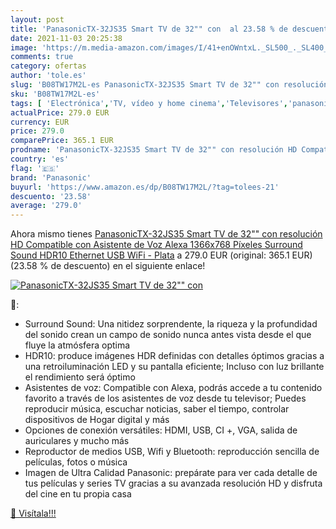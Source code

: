 ```yaml
---
layout: post
title: 'PanasonicTX-32JS35 Smart TV de 32"" con  al 23.58 % de descuento'
date: 2021-11-03 20:25:38
image: 'https://m.media-amazon.com/images/I/41+enOWntxL._SL500_._SL400_.jpg'
comments: true
category: ofertas
author: 'tole.es'
slug: 'B08TW17M2L-es PanasonicTX-32JS35 Smart TV de 32"" con resolución HD...'
sku: 'B08TW17M2L-es'
tags: [ 'Electrónica','TV, vídeo y home cinema','Televisores','panasonic','smart','tv', ]
actualPrice: 279.0 EUR
currency: EUR
price: 279.0
comparePrice: 365.1 EUR
prodname: 'PanasonicTX-32JS35 Smart TV de 32"" con resolución HD Compatible con Asistente de Voz  Alexa   1366x768 Píxeles  Surround Sound  HDR10  Ethernet  USB  WiFi  - Plata'
country: 'es'
flag: '🇪🇸'
brand: 'Panasonic'
buyurl: 'https://www.amazon.es/dp/B08TW17M2L/?tag=tolees-21'
descuento: '23.58'
average: '279.0'
---
```


Ahora mismo tienes [PanasonicTX-32JS35 Smart TV de 32"" con resolución HD Compatible con Asistente de Voz  Alexa   1366x768 Píxeles  Surround Sound  HDR10  Ethernet  USB  WiFi  - Plata](https://www.amazon.es/dp/B08TW17M2L/?tag=tolees-21) a 279.0 EUR (original: 365.1 EUR) (23.58 %  de descuento) en el siguiente enlace!

[![PanasonicTX-32JS35 Smart TV de 32"" con ](https://m.media-amazon.com/images/I/41+enOWntxL._SL500_._SL400_.jpg)](https://www.amazon.es/dp/B08TW17M2L/?tag=tolees-21)

🔎:

- Surround Sound: Una nitidez sorprendente, la riqueza y la profundidad del sonido crean un campo de sonido nunca antes vista desde el que fluye la atmósfera optima
- HDR10: produce imágenes HDR definidas con detalles óptimos gracias a una retroiluminación LED y su pantalla eficiente; Incluso con luz brillante el rendimiento será óptimo
- Asistentes de voz: Compatible con Alexa, podrás accede a tu contenido favorito a través de los asistentes de voz desde tu televisor; Puedes reproducir música, escuchar noticias, saber el tiempo, controlar dispositivos de Hogar digital y más
- Opciones de conexión versátiles: HDMI, USB, CI +, VGA, salida de auriculares y mucho más
- Reproductor de medios USB, Wifi y Bluetooth: reproducción sencilla de películas, fotos o música
- Imagen de Ultra Calidad Panasonic: prepárate para ver cada detalle de tus películas y series TV gracias a su avanzada resolución HD y disfruta del cine en tu propia casa

[🛒 Visítala!!!](https://www.amazon.es/dp/B08TW17M2L/?tag=tolees-21)

